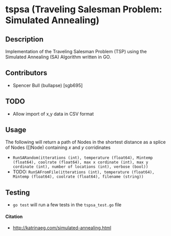 # tspsa (Traveling Salesman Problem: Simulated Annealing)

## Description
Implementation of the Traveling Salesman Problem (TSP) using the Simulated Annealing (SA) Algorithm written in GO.

## Contributors
- Spencer Bull (bullapse) [sgb695]

## TODO
- Allow import of x,y data in CSV format
 
## Usage
The following will return a path of Nodes in the shortest distance as a splice of Nodes ([]Node) containing *x* and *y* corridinates
- `RunSARandom(itterations (int), temperature (float64), Mintemp (float64), coolrate (float64), max x cordinate (int), max y cordinate (int), number of locations (int), verbose (bool))`
- TODO: `RunSAFromFile(itterations (int), temperature (float64), Mintemp (float64), coolrate (float64), filename (string))`

## Testing
- `go test` will run a few tests in the `tspsa_test.go` file

 
 #### Citation
 - http://katrinaeg.com/simulated-annealing.html